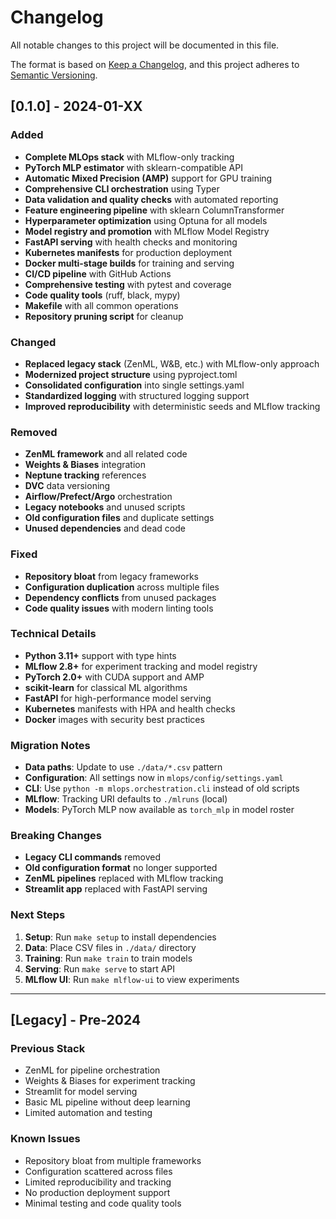 # Changelog

All notable changes to this project will be documented in this file.

The format is based on [Keep a Changelog](https://keepachangelog.com/en/1.0.0/),
and this project adheres to [Semantic Versioning](https://semver.org/spec/v2.0.0.html).

## [0.1.0] - 2024-01-XX

### Added
- **Complete MLOps stack** with MLflow-only tracking
- **PyTorch MLP estimator** with sklearn-compatible API
- **Automatic Mixed Precision (AMP)** support for GPU training
- **Comprehensive CLI orchestration** using Typer
- **Data validation and quality checks** with automated reporting
- **Feature engineering pipeline** with sklearn ColumnTransformer
- **Hyperparameter optimization** using Optuna for all models
- **Model registry and promotion** with MLflow Model Registry
- **FastAPI serving** with health checks and monitoring
- **Kubernetes manifests** for production deployment
- **Docker multi-stage builds** for training and serving
- **CI/CD pipeline** with GitHub Actions
- **Comprehensive testing** with pytest and coverage
- **Code quality tools** (ruff, black, mypy)
- **Makefile** with all common operations
- **Repository pruning script** for cleanup

### Changed
- **Replaced legacy stack** (ZenML, W&B, etc.) with MLflow-only approach
- **Modernized project structure** using pyproject.toml
- **Consolidated configuration** into single settings.yaml
- **Standardized logging** with structured logging support
- **Improved reproducibility** with deterministic seeds and MLflow tracking

### Removed
- **ZenML framework** and all related code
- **Weights & Biases** integration
- **Neptune tracking** references
- **DVC** data versioning
- **Airflow/Prefect/Argo** orchestration
- **Legacy notebooks** and unused scripts
- **Old configuration files** and duplicate settings
- **Unused dependencies** and dead code

### Fixed
- **Repository bloat** from legacy frameworks
- **Configuration duplication** across multiple files
- **Dependency conflicts** from unused packages
- **Code quality issues** with modern linting tools

### Technical Details
- **Python 3.11+** support with type hints
- **MLflow 2.8+** for experiment tracking and model registry
- **PyTorch 2.0+** with CUDA support and AMP
- **scikit-learn** for classical ML algorithms
- **FastAPI** for high-performance model serving
- **Kubernetes** manifests with HPA and health checks
- **Docker** images with security best practices

### Migration Notes
- **Data paths**: Update to use `./data/*.csv` pattern
- **Configuration**: All settings now in `mlops/config/settings.yaml`
- **CLI**: Use `python -m mlops.orchestration.cli` instead of old scripts
- **MLflow**: Tracking URI defaults to `./mlruns` (local)
- **Models**: PyTorch MLP now available as `torch_mlp` in model roster

### Breaking Changes
- **Legacy CLI commands** removed
- **Old configuration format** no longer supported
- **ZenML pipelines** replaced with MLflow tracking
- **Streamlit app** replaced with FastAPI serving

### Next Steps
1. **Setup**: Run `make setup` to install dependencies
2. **Data**: Place CSV files in `./data/` directory
3. **Training**: Run `make train` to train models
4. **Serving**: Run `make serve` to start API
5. **MLflow UI**: Run `make mlflow-ui` to view experiments

---

## [Legacy] - Pre-2024

### Previous Stack
- ZenML for pipeline orchestration
- Weights & Biases for experiment tracking
- Streamlit for model serving
- Basic ML pipeline without deep learning
- Limited automation and testing

### Known Issues
- Repository bloat from multiple frameworks
- Configuration scattered across files
- Limited reproducibility and tracking
- No production deployment support
- Minimal testing and code quality tools

